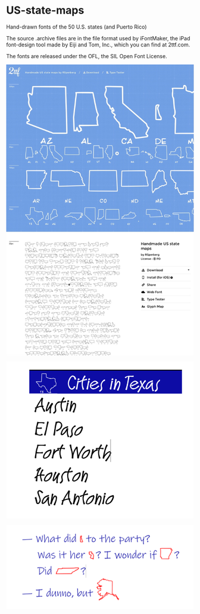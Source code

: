 # US-state-maps
Hand-drawn fonts of the 50 U.S. states (and Puerto Rico)

The source .archive files are in the file format used by iFontMaker, the iPad font-design tool made by Eiji and Tom, Inc., which you can find at 2ttf.com.

The fonts are released under the OFL, the SIL Open Font License.

![The font home page at 2ttf.com](samples/Handmade_US_state_maps_sample_3.jpg?raw=true "Font samples")

![Outline Texas used in heading](samples/Handmade_US_state_maps_sample_1.PNG?raw=true "State with abbreviation to identify it")

![Delaware, New Jersey, Arkansas, Tennessee, Alaska](samples/Handmade_US_state_maps_sample_2.PNG?raw=true "States with no identifiers")
